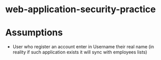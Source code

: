 # web-application-security-practice


# Assumptions

* User who register an account enter in Username their real name (in reality if such application exists it will sync with employees lists)